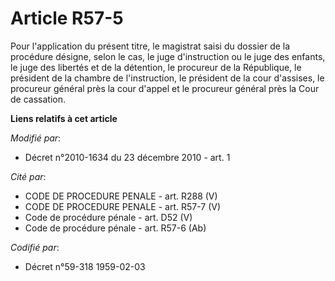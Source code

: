 # Article R57-5

Pour l'application du présent titre, le magistrat saisi du dossier de la procédure désigne, selon le cas, le juge
d'instruction ou le juge des enfants, le juge des libertés et de la détention, le procureur de la République, le président de
la chambre de l'instruction, le président de la cour d'assises, le procureur général près la cour d'appel et le procureur
général près la Cour de cassation.

**Liens relatifs à cet article**

_Modifié par_:

  - Décret n°2010-1634 du 23 décembre 2010 - art. 1

_Cité par_:

  - CODE DE PROCEDURE PENALE - art. R288 (V)
  - CODE DE PROCEDURE PENALE - art. R57-7 (V)
  - Code de procédure pénale - art. D52 (V)
  - Code de procédure pénale - art. R57-6 (Ab)

_Codifié par_:

  - Décret n°59-318 1959-02-03

